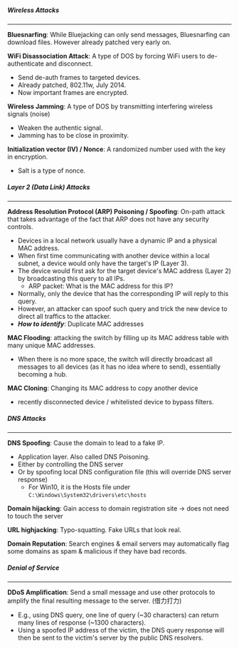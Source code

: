 ##### Wireless Attacks
---
**Bluesnarfing**: While Bluejacking can only send messages, Bluesnarfing can download files. However already patched very early on.

**WiFi Disassociation Attack**: A type of DOS by forcing WiFi users to de-authenticate and disconnect.
- Send de-auth frames to targeted devices.
- Already patched, 802.11w, July 2014.
- Now important frames are encrypted.

**Wireless Jamming**: A type of DOS by transmitting interfering wireless signals (noise)
- Weaken the authentic signal.
- Jamming has to be close in proximity.

**Initialization vector (IV) / Nonce**: A randomized number used with the key in encryption.
- Salt is a type of nonce.





##### Layer 2 (Data Link) Attacks
---
**Address Resolution Protocol (ARP) Poisoning / Spoofing**: On-path attack that takes advantage of the fact that ARP does not have any security controls.
- Devices in a local network usually have a dynamic IP and a physical MAC address.
- When first time communicating with another device within a local subnet, a device would only have the target's IP (Layer 3).
- The device would first ask for the target device's MAC address (Layer 2) by broadcasting this query to all IPs.
	- ARP packet: What is the MAC address for this IP?
- Normally, only the device that has the corresponding IP will reply to this query.
- However, an attacker can spoof such query and trick the new device to direct all traffics to the attacker.
- ***How to identify***: Duplicate MAC addresses

**MAC Flooding**: attacking the switch by filling up its MAC address table with many unique MAC addresses.
- When there is no more space, the switch will directly broadcast all messages to all devices (as it has no idea where to send), essentially becoming a hub.

**MAC Cloning**: Changing its MAC address to copy another device
- recently disconnected device / whitelisted device to bypass filters.



##### DNS Attacks
---
**DNS Spoofing**: Cause the domain to lead to a fake IP.
- Application layer. Also called DNS Poisoning.
- Either by controlling the DNS server
- Or by spoofing local DNS configuration file (this will override DNS server response)
	- For Win10, it is the Hosts file under `C:\Windows\System32\drivers\etc\hosts`

**Domain hijacking**: Gain access to domain registration site -> does not need to touch the server

**URL highjacking**: Typo-squatting. Fake URLs that look real.

**Domain Reputation**: Search engines & email servers may automatically flag some domains as spam & malicious if they have bad records.


##### Denial of Service
---
**DDoS Amplification**: Send a small message and use other protocols to amplify the final resulting message to the server. (借力打力)
- E.g., using DNS query, one line of query (~30 characters) can return many lines of response (~1300 characters). 
- Using a spoofed IP address of the victim, the DNS query response will then be sent to the victim's server by the public DNS resolvers.